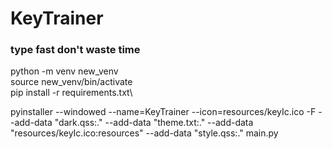 # KeyTrainer

### type fast don't waste time

python -m venv new_venv\
source new_venv/bin/activate\
pip install -r requirements.txt\

pyinstaller --windowed --name=KeyTrainer --icon=resources/keyIc.ico -F --add-data "dark.qss:." --add-data "theme.txt:." --add-data "resources/keyIc.ico:resources" --add-data "style.qss:." main.py